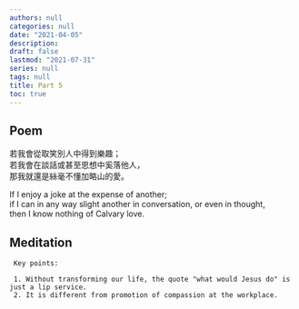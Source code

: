 ```yaml
---
authors: null
categories: null
date: "2021-04-05"
description: 
draft: false
lastmod: "2021-07-31"
series: null
tags: null
title: Part 5
toc: true
---
```


  

<!--more-->

## Poem
若我會從取笑別人中得到樂趣；  
若我會在談話或甚至思想中奚落他人，  
那我就還是絲毫不懂加略山的愛。  

If I enjoy a joke at the expense of another;   
if I can in any way slight another in conversation, or even in thought,   
then I know nothing of Calvary love.

## Meditation
     Key points: 
 
     1. Without transforming our life, the quote "what would Jesus do" is just a lip service.  
     2. It is different from promotion of compassion at the workplace.  
